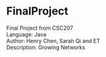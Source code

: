 # FinalProject
Final Project from CSC207 <br>
Language: Java <br>
Author: Henry Chen, Sarah Qi and ET <br>
Description: Growing Networks <br>

